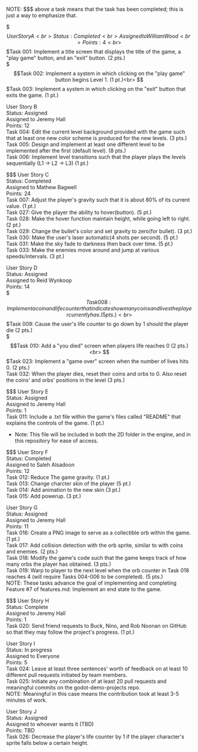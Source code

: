NOTE: $$$ above a task means that the task has been completed; this is just a way to emphasize that.

$$$
User Story A<br>
Status: Completed<br>
Assigned to William Wood<br>
Points: 4<br>
$$$Task 001: Implement a title screen that displays the title of the game, a "play game" button, and an "exit" button. (2 pts.)<br>
$$$Task 002: Implement a system in which clicking on the "play game" button begins Level 1. (1 pt.)<br>
$$$Task 003: Implement a system in which clicking on the "exit" button that exits the game. (1 pt.)<br>

User Story B<br>
Status: Assigned<br>
Assigned to Jeremy Hall<br>
Points: 12<br>
Task 004: Edit the current level background provided with the game such that at least one new color scheme is produced for the new levels. (3 pts.)<br>
Task 005: Design and implement at least one different level to be implemented after the first (default level). (8 pts.)<br>
Task 006: Implement level transitions such that the player plays the levels sequentially (L1 -> L2 -> L3) (1 pt.)<br>

$$$
User Story C<br>
Status: Completed<br>
Assigned to Mathew Bagwell<br>
Points: 24<br>
Task 007: Adjust the player's gravity such that it is about 80% of its current value. (1 pt.)<br>
Task 027: Give the player the ability to hover(button). (5 pt.)<br>
Task 028: Make the hover function maintain height, while going left to right. (2 pt.)<br>
Task 029: Change the bullet's color and set gravity to zero(for bullet). (3 pt.)<br>
Task 030: Make the user's laser automatic(4 shots per second). (5 pt.)<br>
Task 031: Make the sky fade to darkness then back over time. (5 pt.)<br>
Task 033: Make the enemies move around and jump at various speeds/intervals. (3 pt.)<br>

User Story D<br>
Status: Assigned<br>
Assigned to Reid Wynkoop<br>
Points: 14<br>
$$$ Task 008: Implement a coin and life counter that indicates how many coins and lives the player currently has. (5 pts.)<br> 
$$$Task 009: Cause the user's life counter to go down by 1 should the player die (2 pts.)<br>
$$$Task 010: Add a "you died" screen when players life reaches 0 (2 pts.)<br>
$$$Task 023: Implement a "game over" screen when the number of lives hits 0. (2 pts.)<br>
Task 032: When the player dies, reset their coins and orbs to 0. Also reset the coins' and orbs' positions in the level (3 pts.)

$$$
User Story E<br>
Status: Assigned<br>
Assigned to Jeremy Hall<br>
Points: 1<br>
Task 011: Include a .txt file within the game's files called "README" that explains the controls of the game. (1 pt.)
  * Note: This file will be included in both the 2D folder in the engine, and in this repository for ease of access.<br>

$$$
User Story F<br>
Status: Completed<br>
Assigned to Saleh Alsadoon<br>
Points: 12<br>
Task 012: Reduce The game gravity. (1 pt.)<br>
Task 013: Change charcter skin of the player (5 pt.)<br>
Task 014: Add animation to the new skin (3 pt.)<br>
Task 015: Add powerup. (3 pt.)<br>

User Story G<br>
Status: Assigned<br>
Assigned to Jeremy Hall<br>
Points: 11<br>
Task 016: Create a PNG image to serve as a collectible orb within the game. (1 pt.)<br>
Task 017: Add collision detection with the orb sprite, similar to with coins and enemies. (2 pts.)<br>
Task 018: Modify the game's code such that the game keeps track of how many orbs the player has obtained. (3 pts.)<br>
Task 019: Warp to player to the next level when the orb counter in Task 018 reaches 4 (will require Tasks 004-006 to be completed). (5 pts.)<br>
NOTE: These tasks advance the goal of implementing and completing Feature #7 of features.md: Implement an end state to the game.

$$$
User Story H<br>
Status: Complete<br>
Assigned to Jeremy Hall<br>
Points: 1<br>
Task 020: Send friend requests to Buck, Nino, and Rob Noonan on GitHub so that they may follow the project's progress. (1 pt.)<br>

User Story I<br>
Status: In progress<br>
Assigned to Everyone<br>
Points: 5<br>
Task 024: Leave at least three sentences' worth of feedback on at least 10 different pull requests initiated by team members.<br>
Task 025: Initiate any combination of at least 20 pull requests and meaningful commits on the godot-demo-projects repo.<br>
NOTE: Meaningful in this case means the contribution took at least 3-5 minutes of work.

User Story J<br>
Status: Assigned<br>
Assigned to whoever wants it (TBD)<br>
Points: TBD<br>
Task 026: Decrease the player's life counter by 1 if the player character's sprite falls below a certain height.<br>
